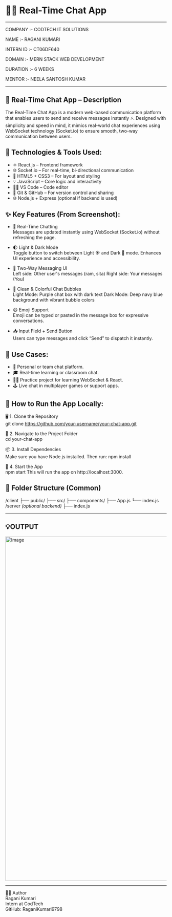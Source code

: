 # 💬✨ Real-Time Chat App

***

COMPANY :- CODTECH IT SOLUTIONS

NAME :- RAGANI KUMARI

INTERN ID :- CT06DF640

DOMAIN :- MERN STACK WEB DEVELOPMENT

DURATION :- 6 WEEKS

MENTOR :- NEELA SANTOSH KUMAR

---

## 💬 Real-Time Chat App – Description

The Real-Time Chat App is a modern web-based communication platform that enables users to send and receive messages instantly ⚡. Designed with simplicity and speed in mind, it mimics real-world chat experiences using WebSocket technology (Socket.io) to ensure smooth, two-way communication between users.

## 🔧 Technologies & Tools Used:

- ⚛️ React.js – Frontend framework<br>
- 🌐 Socket.io – For real-time, bi-directional communication<br>
- 🎨 HTML5 + CSS3 – For layout and styling<br>
- 💡 JavaScript – Core logic and interactivity<br>
- 🧑‍💻 VS Code – Code editor<br>
- 🐙 Git & GitHub – For version control and sharing<br>
- 🌐 Node.js + Express (optional if backend is used)<br>

## ✨ Key Features (From Screenshot):

- 🔁 Real-Time Chatting<br>
Messages are updated instantly using WebSocket (Socket.io) without refreshing the page.

- 🌓 Light & Dark Mode<br>
Toggle button to switch between Light ☀️ and Dark 🌙 mode.
Enhances UI experience and accessibility.

- 💬 Two-Way Messaging UI<br>
Left side: Other user's messages (ram, sita)
Right side: Your messages (You)

- 🎨 Clean & Colorful Chat Bubbles<br>
Light Mode: Purple chat box with dark text
Dark Mode: Deep navy blue background with vibrant bubble colors

- 😄 Emoji Support<br>
Emoji can be typed or pasted in the message box for expressive conversations.

- 📥 Input Field + Send Button<br>
Users can type messages and click “Send” to dispatch it instantly.

## 📌 Use Cases:<br>
- 💬 Personal or team chat platform.<br>
- 🎓 Real-time learning or classroom chat.<br>
- 🧑‍💻 Practice project for learning WebSocket & React.<br>
- 🕹️ Live chat in multiplayer games or support apps.<br>

## 🧪 How to Run the App Locally:

🖥️ 1. Clone the Repository<br>
git clone https://github.com/your-username/your-chat-app.git

📁 2. Navigate to the Project Folder<br>
cd your-chat-app

📦 3. Install Dependencies<br>
Make sure you have Node.js installed. Then run:
npm install

🚀 4. Start the App<br>
npm start
This will run the app on http://localhost:3000.

## 📁 Folder Structure (Common)<br>
/client
  ├── public/
  ├── src/
      ├── components/
      ├── App.js
      └── index.js
/server *(optional backend)*
  ├── index.js

---

## 💡OUTPUT

<img width="1916" height="1076" alt="Image" src="https://github.com/user-attachments/assets/71e7ff62-4d48-4e65-aed7-58d3d1cd8bfb" />

---

🙋‍♀️ Author<br>
Ragani Kumari<br>
Intern at CodTech<br>
GitHub: RaganiKumari9798





